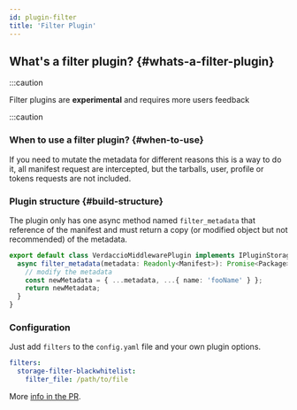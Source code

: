 ```yaml
---
id: plugin-filter
title: 'Filter Plugin'
---
```


## What's a filter plugin? {#whats-a-filter-plugin}

:::caution

Filter plugins are **experimental** and requires more users feedback

:::caution

### When to use a filter plugin? {#when-to-use}

If you need to mutate the metadata for different reasons this is a way to do it, all manifest request are intercepted, but the tarballs, user, profile or tokens requests are not included.

### Plugin structure {#build-structure}

The plugin only has one async method named `filter_metadata` that reference of the manifest and must return a copy (or modified object but not recommended) of the metadata.

```ts
export default class VerdaccioMiddlewarePlugin implements IPluginStorageFilter<CustomConfig> {
  async filter_metadata(metadata: Readonly<Manifest>): Promise<Package> {
    // modify the metadata
    const newMetadata = { ...metadata, ...{ name: 'fooName' } };
    return newMetadata;
  }
}
```

### Configuration

Just add `filters` to the `config.yaml` file and your own plugin options.

```yaml
filters:
  storage-filter-blackwhitelist:
    filter_file: /path/to/file
```

More [info in the PR](https://github.com/verdaccio/verdaccio/pull/1161).
